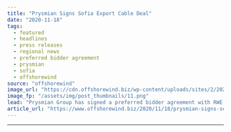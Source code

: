 ```yaml
---
title: "Prysmian Signs Sofia Export Cable Deal"
date: "2020-11-18"
tags: 
  - featured
  - headlines
  - press releases
  - regional news
  - preferred bidder agreement
  - prysmian
  - sofia
  - offshorewind
source: "offshorewind"
image_url: "https://cdn.offshorewind.biz/wp-content/uploads/sites/2/2020/11/18090248/Prysmian-Signs-Sofia-Export-Cable-Deal.png"
image_fp: "/assets/img/post_thumbnails/11.png"
lead: "Prysmian Group has signed a preferred bidder agreement with RWE Renewables for the development"
article_url: "https://www.offshorewind.biz/2020/11/18/prysmian-signs-sofia-export-cable-deal/"
---
```


---
